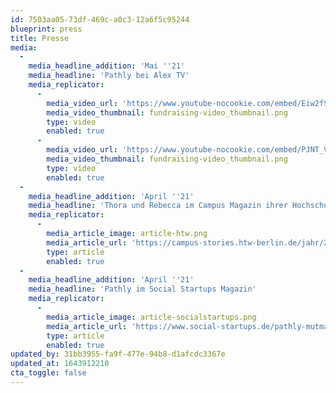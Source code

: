 ```yaml
---
id: 7503aa05-73df-469c-a0c3-12a6f5c95244
blueprint: press
title: Presse
media:
  -
    media_headline_addition: 'Mai ''21'
    media_headline: 'Pathly bei Alex TV'
    media_replicator:
      -
        media_video_url: 'https://www.youtube-nocookie.com/embed/Eiw2fS4eY_I'
        media_video_thumbnail: fundraising-video_thumbnail.png
        type: video
        enabled: true
      -
        media_video_url: 'https://www.youtube-nocookie.com/embed/PJNT_VRc60c'
        media_video_thumbnail: fundraising-video_thumbnail.png
        type: video
        enabled: true
  -
    media_headline_addition: 'April ''21'
    media_headline: 'Thora und Rebecca im Campus Magazin ihrer Hochschule'
    media_replicator:
      -
        media_article_image: article-htw.png
        media_article_url: 'https://campus-stories.htw-berlin.de/jahr/2021/rebecca-kremer-und-thora-hornburg/'
        type: article
        enabled: true
  -
    media_headline_addition: 'April ''21'
    media_headline: 'Pathly im Social Startups Magazin'
    media_replicator:
      -
        media_article_image: article-socialstartups.png
        media_article_url: 'https://www.social-startups.de/pathly-mutmacher-und-wegbegleiter-bei-einer-krebserkrankung/'
        type: article
        enabled: true
updated_by: 31bb3955-fa9f-477e-94b8-d1afcdc3367e
updated_at: 1643912210
cta_toggle: false
---
```

